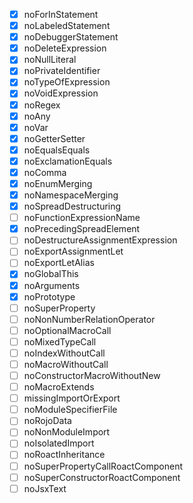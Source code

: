 -   [x] noForInStatement
-   [x] noLabeledStatement
-   [x] noDebuggerStatement
-   [x] noDeleteExpression
-   [x] noNullLiteral
-   [x] noPrivateIdentifier
-   [x] noTypeOfExpression
-   [x] noVoidExpression
-   [x] noRegex
-   [x] noAny
-   [x] noVar
-   [x] noGetterSetter
-   [x] noEqualsEquals
-   [x] noExclamationEquals
-   [x] noComma
-   [x] noEnumMerging
-   [x] noNamespaceMerging
-   [x] noSpreadDestructuring
-   [ ] noFunctionExpressionName
-   [X] noPrecedingSpreadElement
-   [ ] noDestructureAssignmentExpression
-   [ ] noExportAssignmentLet
-   [ ] noExportLetAlias
-   [x] noGlobalThis
-   [x] noArguments
-   [x] noPrototype
-   [ ] noSuperProperty
-   [ ] noNonNumberRelationOperator
-   [ ] noOptionalMacroCall
-   [ ] noMixedTypeCall
-   [ ] noIndexWithoutCall
-   [ ] noMacroWithoutCall
-   [ ] noConstructorMacroWithoutNew
-   [ ] noMacroExtends
-   [ ] missingImportOrExport
-   [ ] noModuleSpecifierFile
-   [ ] noRojoData
-   [ ] noNonModuleImport
-   [ ] noIsolatedImport
-   [ ] noRoactInheritance
-   [ ] noSuperPropertyCallRoactComponent
-   [ ] noSuperConstructorRoactComponent
-   [ ] noJsxText
